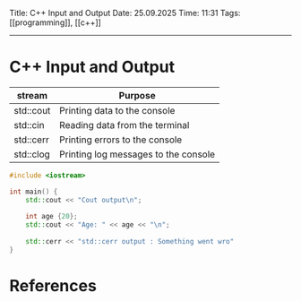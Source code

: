 Title: C++ Input and Output
Date: 25.09.2025
Time: 11:31
Tags: [[programming]], [[c++]]

---
# C++ Input and Output

| stream    | Purpose                              |
| --------- | ------------------------------------ |
| std::cout | Printing data to the console         |
| std::cin  | Reading data from the terminal       |
| std::cerr | Printing errors to the console       |
| std::clog | Printing log messages to the console |

```c++
#include <iostream>

int main() {
	std::cout << "Cout output\n";
	
	int age {20};
	std::cout << "Age: " << age << "\n";
	
	std::cerr << "std::cerr output : Something went wro"
}
```

# References